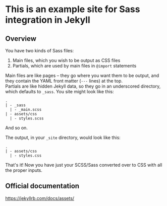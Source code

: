 # This is an example site for Sass integration in Jekyll

## Overview

You have two kinds of Sass files:

1. Main files, which you wish to be output as CSS files
2. Partials, which are used by main files in `@import` statements

Main files are like pages – they go where you want them to be output, and they contain the YAML front matter (`---` lines) at the top.  
Partials are like hidden Jekyll data, so they go in an underscored directory, which defaults to `_sass`. You site might look like this:

    .
    | - _sass
      | - _main.scss
    | - assets/css
      | - styles.scss

And so on.

The output, in your `_site` directory, would look like this:

    .
    | - assets/css
      | - styles.css

That's it! Now you have just your SCSS/Sass converted over to CSS with all the proper inputs.

## Official documentation

<https://jekyllrb.com/docs/assets/>
